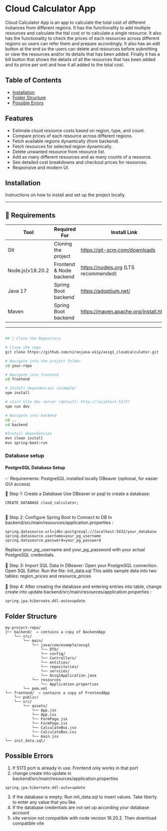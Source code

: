 # Cloud Calculator App

Cloud Calculator App is an app to calculate the total cost of different instances from different regions. It has the functionality to add multiple resources and calculate the ttal cost or to calculate a single resource.
It also has the functionality to check the prices of each resources across different regions so users can refer them and prepare accordingly.
It also has an edit button at the end so the users can delete and resources before submitting or view the resources and/or its details that has been added.
Finally it has a bill button that shows the details of all the resources that has been added and its price per unit and how it all added to the total cost.

## Table of Contents

- [Installation](##installation)
- [Folder Structure](##folder_structure)
- [Possible Errors](##possible_errors)

## Features

- Estimate cloud resource costs based on region, type, and count.
- Compare prices of each resource across different regions.
- Fetch available regions dynamically (from backend).
- Fetch resources for selected region dynamically.
- Delete unwanted resource from resource list.
- Add as many different resources and as many counts of a resource.
- See detailed cost breakdowns and checkout prices for resources.
- Responsive and modern UI.

## Installation

Instructions on how to install and set up the project locally.

---

## 🧰 Requirements

| Tool            | Required For           | Install Link                          |
|-----------------|------------------------|---------------------------------------|
| Git             | Cloning the project    | https://git-scm.com/downloads         |
| Node.js(v18.20.2| Frontend & Node backend| https://nodejs.org (LTS recommended)  |
| Java 17         | Spring Boot backend    | https://adoptium.net/                 |
| Maven           | Spring Boot backend    | https://maven.apache.org/install.html |

---

```bash

## 🔽 Clone the Repository

# Clone the repo
git clone https://github.com/niranjana-a11y/assg1_cloudcalculator.git

# Navigate into the project folder
cd your-repo

# Navigate into frontend
cd frontend

# Install dependencies (example)
npm install

# start Vite dev server (default: http://localhost:5173)
npm run dev         

# Navigate into backend
cd ..
cd backend

#Install dependencies
mvn clean install
mvn spring-boot:run

```

### Database setup

#### PostgreSQL Database Setup

✅ Requirements:
PostgreSQL installed locally
DBeaver (optional, for easier GUI access)

🔹 Step 1: Create a Database
Use DBeaver or psql to create a database:
```
CREATE DATABASE cloud_calculator;
```
<br>
🔹 Step 2: Configure Spring Boot to Connect to DB
In backend/src/main/resources/application.properties :

```
spring.datasource.url=jdbc:postgresql://localhost:5432/your_database
spring.datasource.username=your_pg_username
spring.datasource.password=your_pg_password
```
Replace your_pg_username and your_pg_password with your actual PostgreSQL credentials.
<br>
<br>
🔹 Step 3: Import SQL Data
In DBeaver:
Open your PostgreSQL connection.
Open SQL Editor.
Run the file: init_data.sql
This adds sample data into two tables: region_prices and resource_prices
<br>
<br>
🔹 Step 4: After creating the database and entering entries into table, change create into update backend/src/main/resources/application.properties :

```
spring.jpa.hibernate.ddl-auto=update 
```
## Folder Structure
```
my-project-repo/
├── backend/  ← contains a copy of BackendApp
    └── src/
        └── main/
            └── java/com/example/assg1
                └── DTO/
                └── config/
                └── Controllers/
                └── entities/
                └── repositories/
                └── services/
                └── Assg1Application.java
            └── resources
                └── Application.properties
        └── pom.xml
└── frontend/  ← contains a copy of FrontendApp
    └── public/
    └── src/
        └── assets/
            └── App.jsx
            └── App.css
            └── FormPage.jsx
            └── FormPage.css
            └── CalculateBox.jsx
            └── CalculateBox.css
            └── main.jsx
└── init_data.sql/

```

## Possible Errors
1. If 5173 port is already in use. Frontend only works in that port
2. change create into update in backend/src/main/resources/application.properties 
```
spring.jpa.hibernate.ddl-auto=update
```
3. If the database is empty. Run init_data.sql to insert values. Take liberty to enter any value that you like.
4. If the database credentials are not set up according your database account
5. vite version not compatible with node version 18.20.2. Then download compatible vite
